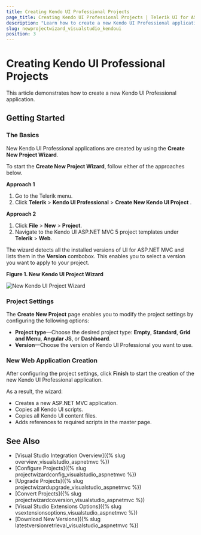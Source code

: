 ```yaml
---
title: Creating Kendo UI Professional Projects
page_title: Creating Kendo UI Professional Projects | Telerik UI for ASP.NET MVC Visual Studio Integration
description: "Learn how to create a new Kendo UI Professional application."
slug: newprojectwizard_visualstudio_kendoui
position: 3
---
```


# Creating Kendo UI Professional Projects

This article demonstrates how to create a new Kendo UI Professional application.

## Getting Started

### The Basics

New Kendo UI Professional applications are created by using the **Create New Project Wizard**.

To start the **Create New Project Wizard**, follow either of the approaches below.

**Approach 1**

1. Go to the Telerik menu.
2. Click **Telerik** > **Kendo UI Professional** > **Create New Kendo UI Project** .

**Approach 2**

1. Click **File** > **New** > **Project**.
2. Navigate to the Kendo UI ASP.NET MVC 5 project templates under **Telerik** > **Web**.

The wizard detects all the installed versions of UI for ASP.NET MVC and lists them in the **Version** combobox. This enables you to select a version you want to apply to your project.

**Figure 1. New Kendo UI Project Wizard**

![New Kendo UI Project Wizard](/vs-integration/images/create_kendo.png)

### Project Settings

The **Create New Project** page enables you to modify the project settings by configuring the following options:

* **Project type**&mdash;Choose the desired project type: **Empty**, **Standard**, **Grid and Menu**, **Angular JS**, or **Dashboard**.
* **Version**&mdash;Choose the version of Kendo UI Professional you want to use.

### New Web Application Creation

After configuring the project settings, click **Finish** to start the creation of the new Kendo UI Professional application.

As a result, the wizard:
* Creates a new ASP.NET MVC application.
* Copies all Kendo UI scripts.
* Copies all Kendo UI content files.
* Adds references to required scripts in the master page.

## See Also

* [Visual Studio Integration Overview]({% slug overview_visualstudio_aspnetmvc %})
* [Configure Projects]({% slug projectwizardconfig_visualstudio_aspnetmvc %})
* [Upgrade Projects]({% slug projectwizardupgrade_visualstudio_aspnetmvc %})
* [Convert Projects]({% slug projectwizardcoversion_visualstudio_aspnetmvc %})
* [Visual Studio Extensions Options]({% slug vsextensionsoptions_visualstudio_aspnetmvc %})
* [Download New Versions]({% slug latestversionretrieval_visualstudio_aspnetmvc %})
